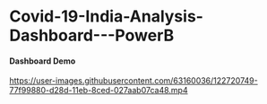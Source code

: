 # Covid-19-India-Analysis-Dashboard---PowerB

#### Dashboard Demo


https://user-images.githubusercontent.com/63160036/122720749-77f99880-d28d-11eb-8ced-027aab07ca48.mp4



